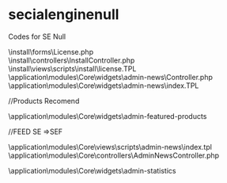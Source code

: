 # secialenginenull
Codes for SE Null

\install\forms\License.php<br>
\install\controllers\InstallController.php<br>
\install\views\scripts\install\license.TPL<br>
\application\modules\Core\widgets\admin-news\Controller.php<br>
\application\modules\Core\widgets\admin-news\index.TPL

//Products Recomend

\application\modules\Core\widgets\admin-featured-products

//FEED SE =>SEF

\application\modules\Core\views\scripts\admin-news\index.tpl
\application\modules\Core\controllers\AdminNewsController.php


\application\modules\Core\widgets\admin-statistics
